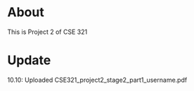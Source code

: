 # About

This is Project 2 of CSE 321

# Update

10.10: Uploaded CSE321_project2_stage2_part1_username.pdf
